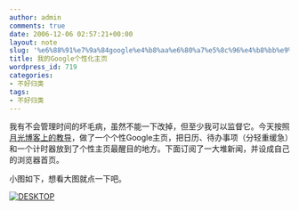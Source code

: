 ```yaml
---
author: admin
comments: true
date: 2006-12-06 02:57:21+00:00
layout: note
slug: '%e6%88%91%e7%9a%84google%e4%b8%aa%e6%80%a7%e5%8c%96%e4%b8%bb%e9%a1%b5'
title: 我的Google个性化主页
wordpress_id: 719
categories:
- 不好归类
tags:
- 不好归类
---
```


我有不会管理时间的坏毛病，虽然不能一下改掉，但至少我可以监督它。今天按照[月光博客上的教导](http://www.williamlong.info/archives/661.html)，做了一个个性Google主页，把日历、待办事项（分轻重缓急）和一个计时器放到了个性主页最醒目的地方。下面订阅了一大堆新闻，并设成自己的浏览器首页。

小图如下，想看大图就点一下吧。

[![DESKTOP](http://static.flickr.com/106/315350757_c93185b162_m.jpg)](http://www.flickr.com/photo_zoom.gne?id=315350757&size=o)
